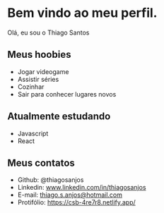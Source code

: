# Bem vindo ao meu perfil.

Olá, eu sou o Thiago Santos

## Meus hoobies

- Jogar videogame
- Assistir séries
- Cozinhar
- Sair para conhecer lugares novos

## Atualmente estudando

- Javascript
- React

## Meus contatos

- Github: @thiagosanjos
- Linkedin: www.linkedin.com/in/thiagosanjos
- E-mail: thiago.s.anjos@hotmail.com
- Protifólio: https://csb-4re7r8.netlify.app/
